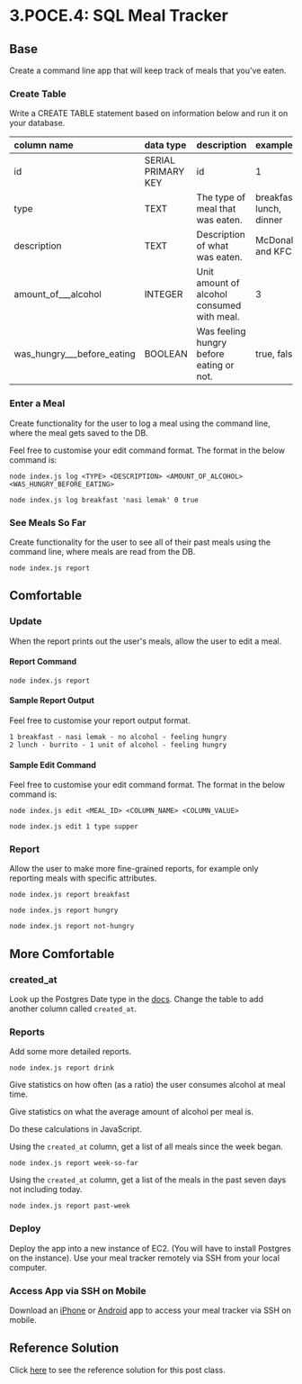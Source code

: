# 3.POCE.4: SQL Meal Tracker

## Base

Create a command line app that will keep track of meals that you've eaten.

### Create Table

Write a CREATE TABLE statement based on information below and run it on your database.

| column name | data type | description | example |
| :--- | :--- | :--- | :--- |
| id | SERIAL PRIMARY KEY | id | 1 |
| type | TEXT | The type of meal that was eaten. | breakfast, lunch, dinner |
| description | TEXT | Description of what was eaten. | McDonalds and KFC |
| amount\_of_\__alcohol | INTEGER | Unit amount of alcohol consumed with meal. | 3 |
| was\_hungry_\__before\_eating | BOOLEAN | Was feeling hungry before eating or not. | true, false |

### Enter a Meal

Create functionality for the user to log a meal using the command line, where the meal gets saved to the DB.

Feel free to customise your edit command format. The format in the below command is:

`node index.js log <TYPE> <DESCRIPTION> <AMOUNT_OF_ALCOHOL> <WAS_HUNGRY_BEFORE_EATING>`

```text
node index.js log breakfast 'nasi lemak' 0 true
```

### See Meals So Far

Create functionality for the user to see all of their past meals using the command line, where meals are read from the DB.

```text
node index.js report
```

## Comfortable

### Update

When the report prints out the user's meals, allow the user to edit a meal.

#### Report Command

```text
node index.js report
```

#### Sample Report Output

Feel free to customise your report output format.

```text
1 breakfast - nasi lemak - no alcohol - feeling hungry
2 lunch - burrito - 1 unit of alcohol - feeling hungry
```

#### Sample Edit Command

Feel free to customise your edit command format. The format in the below command is:

`node index.js edit <MEAL_ID> <COLUMN_NAME> <COLUMN_VALUE>`

```text
node index.js edit 1 type supper
```

### Report

Allow the user to make more fine-grained reports, for example only reporting meals with specific attributes.

```text
node index.js report breakfast
```

```text
node index.js report hungry
```

```text
node index.js report not-hungry
```

## More Comfortable

### created\_at

Look up the Postgres Date type in the [docs](https://node-postgres.com/features/types#date--timestamp--timestamptz). Change the table to add another column called `created_at`.

### Reports

Add some more detailed reports.

```text
node index.js report drink
```

Give statistics on how often \(as a ratio\) the user consumes alcohol at meal time.

Give statistics on what the average amount of alcohol per meal is.

Do these calculations in JavaScript.

Using the `created_at` column, get a list of all meals since the week began.

```text
node index.js report week-so-far
```

Using the `created_at` column, get a list of the meals in the past seven days not including today.

```text
node index.js report past-week
```

### Deploy

Deploy the app into a new instance of EC2. \(You will have to install Postgres on the instance\). Use your meal tracker remotely via SSH from your local computer.

### Access App via SSH on Mobile

Download an [iPhone](https://apps.apple.com/us/app/termius-ssh-client/id549039908) or [Android](https://termux.com/) app to access your meal tracker via SSH on mobile.

## Reference Solution

Click [here](https://github.com/rocketacademy/base-node-bootcamp/blob/solution-meal-tracker/index.js) to see the reference solution for this post class.

